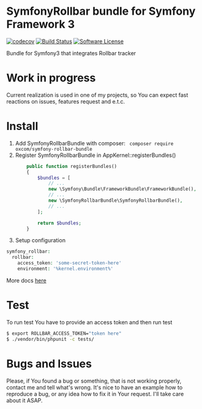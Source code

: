 # SymfonyRollbar bundle for Symfony Framework 3
[![codecov](https://codecov.io/gh/OxCom/symfony3-rollbar-bundle/branch/master/graph/badge.svg)](https://codecov.io/gh/OxCom/symfony3-rollbar-bundle)
[![Build Status](https://travis-ci.org/OxCom/symfony3-rollbar-bundle.svg?branch=master)](https://travis-ci.org/OxCom/symfony3-rollbar-bundle)
[![Software License](https://img.shields.io/badge/license-MIT-brightgreen.svg?style=flat-square)](LICENSE)

Bundle for Symfony3 that integrates Rollbar tracker

# Work in progress
Current realization is used in one of my projects, so You can expect fast reactions on issues, features request and e.t.c.

# Install
1. Add SymfonyRollbarBundle with composer: ``` composer require oxcom/symfony-rollbar-bundle```
2. Register SymfonyRollbarBundle in AppKernel::registerBundles()
    ```php
        public function registerBundles()
        {
            $bundles = [
                // ...
                new \Symfony\Bundle\FrameworkBundle\FrameworkBundle(),
                // ...
                new \SymfonyRollbarBundle\SymfonyRollbarBundle(),
                // ...
            ];
    
            return $bundles;
        }
    ```
3. Setup configuration
```php
symfony_rollbar:
  rollbar:
    access_token: 'some-secret-token-here'
    environment: '%kernel.environment%'
```

More docs [here](https://github.com/OxCom/symfony3-rollbar-bundle/tree/master/docs)

# Test
To run test You have to provide an access token and then run test
```bash
$ export ROLLBAR_ACCESS_TOKEN="token here"
$ ./vendor/bin/phpunit -c tests/
```

# Bugs and Issues
Please, if You found a bug or something, that is not working properly, contact me and tell what's wrong. It's nice to have an example how to reproduce a bug, or any idea how to fix it in Your request. I'll take care about it ASAP.
